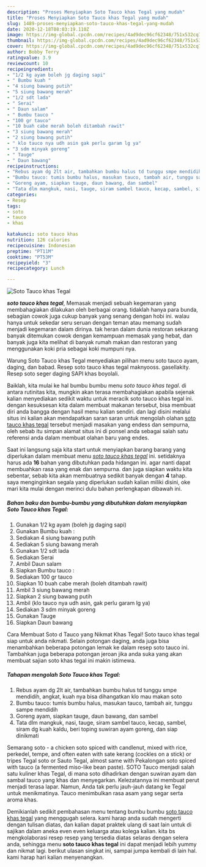 ```yaml
---
description: "Proses Menyiapkan Soto Tauco khas Tegal yang mudah"
title: "Proses Menyiapkan Soto Tauco khas Tegal yang mudah"
slug: 1489-proses-menyiapkan-soto-tauco-khas-tegal-yang-mudah
date: 2020-12-18T08:03:19.110Z
image: https://img-global.cpcdn.com/recipes/4ad9dec96cf62348/751x532cq70/soto-tauco-khas-tegal-foto-resep-utama.jpg
thumbnail: https://img-global.cpcdn.com/recipes/4ad9dec96cf62348/751x532cq70/soto-tauco-khas-tegal-foto-resep-utama.jpg
cover: https://img-global.cpcdn.com/recipes/4ad9dec96cf62348/751x532cq70/soto-tauco-khas-tegal-foto-resep-utama.jpg
author: Bobby Terry
ratingvalue: 3.9
reviewcount: 10
recipeingredient:
- "1/2 kg ayam boleh jg daging sapi"
- " Bumbu kuah "
- "4 siung bawang putih"
- "5 siung bawang merah"
- "1/2 sdt lada"
- " Serai"
- " Daun salam"
- " Bumbu tauco "
- "100 gr tauco"
- "10 buah cabe merah boleh ditambah rawit"
- "3 siung bawang merah"
- "2 siung bawang putih"
- " klo tauco nya udh asin gak perlu garam lg ya"
- "3 sdm minyak goreng"
- " Tauge"
- " Daun bawang"
recipeinstructions:
- "Rebus ayam dg 2lt air, tambahkan bumbu halus td tunggu smpe mendidih, angkat, kuah nya bisa dihangatkan klo mau makan soto"
- "Bumbu tauco: tumis bumbu halus, masukan tauco, tambah air, tunggu sampe mendidih"
- "Goreng ayam, siapkan tauge, daun bawang, dan sambel"
- "Tata dlm mangkuk, nasi, tauge, siram sambel tauco, kecap, sambel, siram dg kuah kaldu, beri toping suwiran ayam goreng, dan siap dinikmati"
categories:
- Resep
tags:
- soto
- tauco
- khas

katakunci: soto tauco khas 
nutrition: 126 calories
recipecuisine: Indonesian
preptime: "PT11M"
cooktime: "PT53M"
recipeyield: "3"
recipecategory: Lunch

---
```



![Soto Tauco khas Tegal](https://img-global.cpcdn.com/recipes/4ad9dec96cf62348/751x532cq70/soto-tauco-khas-tegal-foto-resep-utama.jpg)

<b><i>soto tauco khas tegal</i></b>, Memasak menjadi sebuah kegemaran yang membahagiakan dilakukan oleh berbagai orang. tidaklah hanya para bunda, sebagian cowok juga cukup banyak yang senang dengan hobi ini. walau hanya untuk sekedar seru seruan dengan teman atau memang sudah menjadi kegemaran dalam dirinya. tak heran dalam dunia restoran sekarang banyak ditemukan cowok dengan kemampuan memasak yang hebat, dan banyak juga kita melihat di banyak rumah makan dan restoran yang menggunakan koki pria sebagai koki mumpuni nya.

Warung Soto Tauco khas Tegal menyediakan pilihan menu soto tauco ayam, daging, dan babad. Resep soto tauco khas tegal maknyooss. gasellakity. Resep soto seger daging SAPI khas boyolali.

Baiklah, kita mulai ke hal bumbu bumbu menu <i>soto tauco khas tegal</i>. di antara rutinitas kita, mungkin akan terasa membahagiakan apabila sejenak kalian menyediakan sedikit waktu untuk meracik soto tauco khas tegal ini. dengan kesuksesan kita dalam membuat makanan tersebut, bisa membuat diri anda bangga dengan hasil menu kalian sendiri. dan lagi disini melalui situs ini kalian akan mendapatkan saran saran untuk mengolah olahan <u>soto tauco khas tegal</u> tersebut menjadi masakan yang endess dan sempurna, oleh sebab itu simpan alamat situs ini di ponsel anda sebagai salah satu referensi anda dalam membuat olahan baru yang endes.


Saat ini langsung saja kita start untuk menyiapkan barang barang yang diperlukan dalam membuat menu <u><i>soto tauco khas tegal</i></u> ini. setidaknya harus ada <b>16</b> bahan yang dibutuhkan pada hidangan ini. agar nanti dapat membuahkan rasa yang enak dan sempurna. dan juga siapkan waktu kita sebentar, sebab kita akan membuatnya sedikit banyak dengan <b>4</b> tahap. saya menginginkan segala yang diperlukan sudah kalian miliki disini, oke mari kita mulai dengan merinci dulu bahan perlengkapan dibawah ini.

<!--inarticleads1-->

##### Bahan baku dan bumbu-bumbu yang dibutuhkan dalam menyiapkan Soto Tauco khas Tegal:

1. Gunakan 1/2 kg ayam (boleh jg daging sapi)
1. Gunakan  Bumbu kuah :
1. Sediakan 4 siung bawang putih
1. Sediakan 5 siung bawang merah
1. Gunakan 1/2 sdt lada
1. Sediakan  Serai
1. Ambil  Daun salam
1. Siapkan  Bumbu tauco :
1. Sediakan 100 gr tauco
1. Siapkan 10 buah cabe merah (boleh ditambah rawit)
1. Ambil 3 siung bawang merah
1. Siapkan 2 siung bawang putih
1. Ambil  (klo tauco nya udh asin, gak perlu garam lg ya)
1. Sediakan 3 sdm minyak goreng
1. Gunakan  Tauge
1. Siapkan  Daun bawang


Cara Membuat Soto d Tauco yang Nikmat Khas Tegal! Soto tauco khas tegal siap untuk anda nikmati. Selain potongan daging, anda juga bisa menambahkan beberapa potongan lemak ke dalam resep soto tauco ini. Tambahkan juga beberapa potongan jeroan jika anda suka yang akan membuat sajian soto khas tegal ini makin istimewa. 

<!--inarticleads2-->

##### Tahapan mengolah Soto Tauco khas Tegal:

1. Rebus ayam dg 2lt air, tambahkan bumbu halus td tunggu smpe mendidih, angkat, kuah nya bisa dihangatkan klo mau makan soto
1. Bumbu tauco: tumis bumbu halus, masukan tauco, tambah air, tunggu sampe mendidih
1. Goreng ayam, siapkan tauge, daun bawang, dan sambel
1. Tata dlm mangkuk, nasi, tauge, siram sambel tauco, kecap, sambel, siram dg kuah kaldu, beri toping suwiran ayam goreng, dan siap dinikmati


Semarang soto - a chicken soto spiced with candlenut, mixed with rice, perkedel, tempe, and often eaten with sate kerang (cockles on a stick) or tripes Tegal soto or Sauto Tegal, almost same with Pekalongan soto spiced with tauco (a fermented miso-like bean paste). SOTO Tauco menjadi salah satu kuliner khas Tegal, di mana soto dihadirkan dengan suwiran ayam dan sambal tauco yang khas dan menyegarkan. Kelezatannya ini membuat perut menjadi terasa lapar. Namun, Anda tak perlu jauh-jauh datang ke Tegal untuk menikmatinya. Tauco menimbulkan rasa asam yang segar serta aroma khas. 

Demikianlah sedikit pembahasan menu tentang bumbu bumbu <u>soto tauco khas tegal</u> yang menggugah selera. kami harap anda sudah mengerti dengan tulisan diatas, dan kalian dapat praktek ulang di saat lain untuk di sajikan dalam aneka even even keluarga atau kolega kalian. kita bs mengkolaborasi resep resep yang tersedia diatas selaras dengan selera anda, sehingga menu <b>soto tauco khas tegal</b> ini dapat menjadi lebih yummy dan nikmat lagi. berikut ulasan singkat ini, sampai jumpa kembali di lain hal. kami harap hari kalian menyenangkan.

